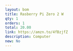 ```yaml
---
layout: bom
title: Rasberry Pi Zero 2 W
qty: 1
orders: 1
total: 20.00
link: https://amzn.to/4fBzjfZ
description: Computer
new: No
---
```

